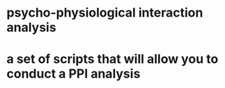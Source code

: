 # psycho-physiological interaction analysis

# a set of scripts that will allow you to conduct a PPI analysis
